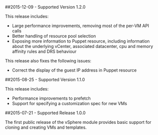 ##2015-12-09 - Supported Version 1.2.0

This release includes:

* Large performance improvements, removing most of the per-VM API calls
* Better handling of resource pool selection
* Exposing more information to Puppet resource, including information
  about the underlying vCenter, associated datacenter, cpu and memory
  affinity rules and DRS behaviour

This release also fixes the following issues:

* Correct the display of the guest IP address in Puppet resource


##2015-08-25 - Supported Version 1.1.0

This release includes:

* Performance improvements to prefetch
* Support for specifying a customization spec for new VMs

##2015-07-21 - Supported Release 1.0.0

The first public release of the vSphere module provides basic support for
cloning and creating VMs and templates.

